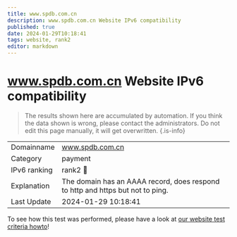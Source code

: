 ```yaml
---
title: www.spdb.com.cn
description: www.spdb.com.cn Website IPv6 compatibility
published: true
date: 2024-01-29T10:18:41
tags: website, rank2
editor: markdown
---
```


# www.spdb.com.cn Website IPv6 compatibility

> The results shown here are accumulated by automation. If you think the data shown is wrong, please contact the administrators. 
> Do not edit this page manually, it will get overwritten.
{.is-info}


|   |   |
| - | - |
| Domainname | www.spdb.com.cn
| Category | payment |
| IPv6 ranking | rank2 :2nd_place_medal: |
| Explanation | The domain has an AAAA record, does respond to http and https but not to ping. |
| Last Update | 2024-01-29 10:18:41 |

To see how this test was performed, please have a look at [our website test criteria howto](/howto/testcriteria/website)!

